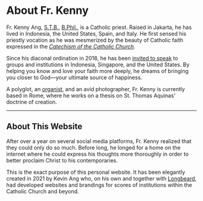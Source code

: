 # About Fr. Kenny

Fr. Kenny Ang, [S.T.B.](https://en.wikipedia.org/wiki/Bachelor_of_Sacred_Theology), [B.Phil.](https://en.wikipedia.org/wiki/Bachelor_of_Philosophy), is a Catholic priest. Raised in Jakarta, he has lived in Indonesia, the United States, Spain, and Italy. He first sensed his priestly vocation as he was mesmerized by the beauty of Catholic faith expressed in the [*Catechism of the Catholic Church*](https://www.usccb.org/sites/default/files/flipbooks/catechism/).

Since his diaconal ordination in 2018, he has been [invited to speak](https://www.fatherkenny.com/invite/) to groups and institutions in Indonesia, Singapore, and the United States. By helping you know and love your faith more deeply, he dreams of bringing you closer to God—your ultimate source of happiness.

A polyglot, an [organist](https://www.youtube.com/watch?v=hygsiL9X_BY), and an avid photographer, Fr. Kenny is currently based in Rome, where he works on a thesis on St. Thomas Aquinas' doctrine of creation.

---

## About This Website

After over a year on several social media platforms, Fr. Kenny realized that they could only do so much. Before long, he longed for a home on the internet where he could express his thoughts more thoroughly in order to better proclaim Christ to his contemporaries.

This is the exact purpose of this personal website. It has been elegantly created in 2021 by Kevin Ang who, on his own and together with [Longbeard](https://www.longbeard.com/work/), had developed websites and brandings for scores of institutions within the Catholic Church and beyond.
